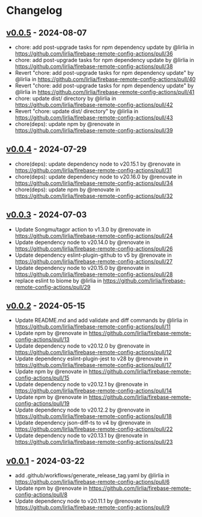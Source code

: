 # Changelog

## [v0.0.5](https://github.com/lirlia/firebase-remote-config-actions/compare/v0.0.4...v0.0.5) - 2024-08-07
- chore: add post-upgrade tasks for npm dependency update by @lirlia in https://github.com/lirlia/firebase-remote-config-actions/pull/36
- chore: add post-upgrade tasks for npm dependency update by @lirlia in https://github.com/lirlia/firebase-remote-config-actions/pull/38
- Revert "chore: add post-upgrade tasks for npm dependency update" by @lirlia in https://github.com/lirlia/firebase-remote-config-actions/pull/40
- Revert "chore: add post-upgrade tasks for npm dependency update" by @lirlia in https://github.com/lirlia/firebase-remote-config-actions/pull/41
- chore: update dist/ directory by @lirlia in https://github.com/lirlia/firebase-remote-config-actions/pull/42
- Revert "chore: update dist/ directory" by @lirlia in https://github.com/lirlia/firebase-remote-config-actions/pull/43
- chore(deps): update npm by @renovate in https://github.com/lirlia/firebase-remote-config-actions/pull/39

## [v0.0.4](https://github.com/lirlia/firebase-remote-config-actions/compare/v0.0.3...v0.0.4) - 2024-07-29
- chore(deps): update dependency node to v20.15.1 by @renovate in https://github.com/lirlia/firebase-remote-config-actions/pull/31
- chore(deps): update dependency node to v20.16.0 by @renovate in https://github.com/lirlia/firebase-remote-config-actions/pull/34
- chore(deps): update npm by @renovate in https://github.com/lirlia/firebase-remote-config-actions/pull/32

## [v0.0.3](https://github.com/lirlia/firebase-remote-config-actions/compare/v0.0.2...v0.0.3) - 2024-07-03
- Update Songmu/tagpr action to v1.3.0 by @renovate in https://github.com/lirlia/firebase-remote-config-actions/pull/24
- Update dependency node to v20.14.0 by @renovate in https://github.com/lirlia/firebase-remote-config-actions/pull/26
- Update dependency eslint-plugin-github to v5 by @renovate in https://github.com/lirlia/firebase-remote-config-actions/pull/27
- Update dependency node to v20.15.0 by @renovate in https://github.com/lirlia/firebase-remote-config-actions/pull/28
- replace eslint to biome by @lirlia in https://github.com/lirlia/firebase-remote-config-actions/pull/29

## [v0.0.2](https://github.com/lirlia/firebase-remote-config-actions/compare/v0.0.1...v0.0.2) - 2024-05-15
- Update README.md and add validate and diff commands by @lirlia in https://github.com/lirlia/firebase-remote-config-actions/pull/11
- Update npm by @renovate in https://github.com/lirlia/firebase-remote-config-actions/pull/13
- Update dependency node to v20.12.0 by @renovate in https://github.com/lirlia/firebase-remote-config-actions/pull/12
- Update dependency eslint-plugin-jest to v28 by @renovate in https://github.com/lirlia/firebase-remote-config-actions/pull/17
- Update npm by @renovate in https://github.com/lirlia/firebase-remote-config-actions/pull/15
- Update dependency node to v20.12.1 by @renovate in https://github.com/lirlia/firebase-remote-config-actions/pull/14
- Update npm by @renovate in https://github.com/lirlia/firebase-remote-config-actions/pull/19
- Update dependency node to v20.12.2 by @renovate in https://github.com/lirlia/firebase-remote-config-actions/pull/18
- Update dependency json-diff-ts to v4 by @renovate in https://github.com/lirlia/firebase-remote-config-actions/pull/22
- Update dependency node to v20.13.1 by @renovate in https://github.com/lirlia/firebase-remote-config-actions/pull/23

## [v0.0.1](https://github.com/lirlia/firebase-remote-config-actions/commits/v0.0.1) - 2024-03-22
- add .github/workflows/generate_release_tag.yaml by @lirlia in https://github.com/lirlia/firebase-remote-config-actions/pull/6
- Update npm by @renovate in https://github.com/lirlia/firebase-remote-config-actions/pull/8
- Update dependency node to v20.11.1 by @renovate in https://github.com/lirlia/firebase-remote-config-actions/pull/9

